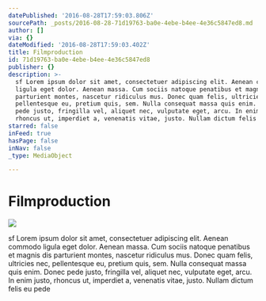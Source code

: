 ```yaml
---
datePublished: '2016-08-28T17:59:03.806Z'
sourcePath: _posts/2016-08-28-71d19763-ba0e-4ebe-b4ee-4e36c5847ed8.md
author: []
via: {}
dateModified: '2016-08-28T17:59:03.402Z'
title: Filmproduction
id: 71d19763-ba0e-4ebe-b4ee-4e36c5847ed8
publisher: {}
description: >-
  sf Lorem ipsum dolor sit amet, consectetuer adipiscing elit. Aenean commodo
  ligula eget dolor. Aenean massa. Cum sociis natoque penatibus et magnis dis
  parturient montes, nascetur ridiculus mus. Donec quam felis, ultricies nec,
  pellentesque eu, pretium quis, sem. Nulla consequat massa quis enim. Donec
  pede justo, fringilla vel, aliquet nec, vulputate eget, arcu. In enim justo,
  rhoncus ut, imperdiet a, venenatis vitae, justo. Nullam dictum felis eu pede
starred: false
inFeed: true
hasPage: false
inNav: false
_type: MediaObject

---
```

# Filmproduction
![](https://the-grid-user-content.s3-us-west-2.amazonaws.com/6fb37fb5-fadb-421f-b797-1db1da5695b8.jpg)

sf Lorem ipsum dolor sit amet, consectetuer adipiscing elit. Aenean commodo ligula eget dolor. Aenean massa. Cum sociis natoque penatibus et magnis dis parturient montes, nascetur ridiculus mus. Donec quam felis, ultricies nec, pellentesque eu, pretium quis, sem. Nulla consequat massa quis enim. Donec pede justo, fringilla vel, aliquet nec, vulputate eget, arcu. In enim justo, rhoncus ut, imperdiet a, venenatis vitae, justo. Nullam dictum felis eu pede